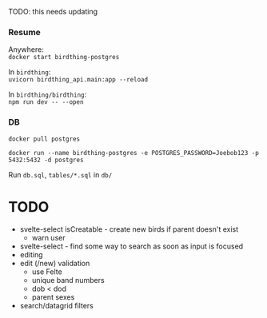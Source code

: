 TODO: this needs updating

### Resume

Anywhere:  
`docker start birdthing-postgres`  

In `birdthing`:  
`uvicorn birdthing_api.main:app --reload`  

In `birdthing/birdthing`:  
`npm run dev -- --open`

### DB

`docker pull postgres`

`docker run --name birdthing-postgres -e POSTGRES_PASSWORD=Joebob123 -p 5432:5432 -d postgres`

Run `db.sql`, `tables/*.sql` in `db/`

# TODO

* svelte-select isCreatable - create new birds if parent doesn't exist
    * warn user
* svelte-select - find some way to search as soon as input is focused
* editing
* edit (/new) validation
    * use Felte
    * unique band numbers
    * dob < dod
    * parent sexes
* search/datagrid filters
